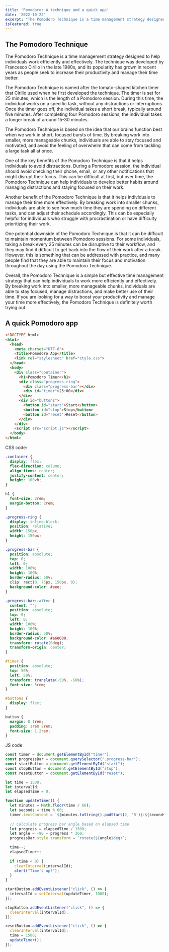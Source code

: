 ```yaml
---
title: 'Pomodoro: A technique and a quick app'
date: '2022-10-22'
excerpt: "The Pomodoro Technique is a time management strategy designed to help individuals work efficiently and effectively." 
isFeatured: true
---
```

## The Pomodoro Technique

The Pomodoro Technique is a time management strategy designed to help individuals work efficiently and effectively. The technique was developed by Francesco Cirillo in the late 1980s, and its popularity has grown in recent years as people seek to increase their productivity and manage their time better.

The Pomodoro Technique is named after the tomato-shaped kitchen timer that Cirillo used when he first developed the technique. The timer is set for 25 minutes, which is the length of a Pomodoro session. During this time, the individual works on a specific task, without any distractions or interruptions. Once the timer goes off, the individual takes a short break, typically around five minutes. After completing four Pomodoro sessions, the individual takes a longer break of around 15-30 minutes.

The Pomodoro Technique is based on the idea that our brains function best when we work in short, focused bursts of time. By breaking work into smaller, more manageable chunks, individuals are able to stay focused and motivated, and avoid the feeling of overwhelm that can come from tackling a large task all at once.

One of the key benefits of the Pomodoro Technique is that it helps individuals to avoid distractions. During a Pomodoro session, the individual should avoid checking their phone, email, or any other notifications that might disrupt their focus. This can be difficult at first, but over time, the Pomodoro Technique can help individuals to develop better habits around managing distractions and staying focused on their work.

Another benefit of the Pomodoro Technique is that it helps individuals to manage their time more effectively. By breaking work into smaller chunks, individuals are able to see how much time they are spending on different tasks, and can adjust their schedule accordingly. This can be especially helpful for individuals who struggle with procrastination or have difficulty prioritizing their work.

One potential downside of the Pomodoro Technique is that it can be difficult to maintain momentum between Pomodoro sessions. For some individuals, taking a break every 25 minutes can be disruptive to their workflow, and they may find it difficult to get back into the flow of their work after a break. However, this is something that can be addressed with practice, and many people find that they are able to maintain their focus and motivation throughout the day using the Pomodoro Technique.

Overall, the Pomodoro Technique is a simple but effective time management strategy that can help individuals to work more efficiently and effectively. By breaking work into smaller, more manageable chunks, individuals are able to stay focused, manage distractions, and make better use of their time. If you are looking for a way to boost your productivity and manage your time more effectively, the Pomodoro Technique is definitely worth trying out.

## A quick Pomodoro app 

```html
<!DOCTYPE html>
<html>
  <head>
    <meta charset="UTF-8">
    <title>Pomodoro App</title>
    <link rel="stylesheet" href="style.css">
  </head>
  <body>
    <div class="container">
      <h1>Pomodoro Timer</h1>
      <div class="progress-ring">
        <div class="progress-bar"></div>
        <div id="timer">25:00</div>
      </div>
      <div id="buttons">
        <button id="start">Start</button>
        <button id="stop">Stop</button>
        <button id="reset">Reset</button>
      </div>
    </div>
    <script src="script.js"></script>
  </body>
</html>
```

CSS code:

```css
.container {
  display: flex;
  flex-direction: column;
  align-items: center;
  justify-content: center;
  height: 100vh;
}

h1 {
  font-size: 2rem;
  margin-bottom: 2rem;
}

.progress-ring {
  display: inline-block;
  position: relative;
  width: 150px;
  height: 150px;
}

.progress-bar {
  position: absolute;
  top: 0;
  left: 0;
  width: 100%;
  height: 100%;
  border-radius: 50%;
  clip: rect(0, 75px, 150px, 0);
  background-color: #eee;
}

.progress-bar::after {
  content: "";
  position: absolute;
  top: 0;
  left: 0;
  width: 100%;
  height: 100%;
  border-radius: 50%;
  background-color: #a60000;
  transform: rotate(0deg);
  transform-origin: center;
}

#timer {
  position: absolute;
  top: 50%;
  left: 50%;
  transform: translate(-50%, -50%);
  font-size: 5rem;
}

#buttons {
  display: flex;
}

button {
  margin: 0 1rem;
  padding: 1rem 2rem;
  font-size: 1.2rem;
}
```

JS code:

```js
const timer = document.getElementById("timer");
const progressBar = document.querySelector(".progress-bar");
const startButton = document.getElementById("start");
const stopButton = document.getElementById("stop");
const resetButton = document.getElementById("reset");

let time = 1500;
let intervalId;
let elapsedTime = 0;

function updateTimer() {
  let minutes = Math.floor(time / 60);
  let seconds = time % 60;
  timer.textContent = `${minutes.toString().padStart(2, '0')}:${seconds.toString().padStart(2, '0')}`;
  
  // Calculate progress bar angle based on elapsed time
  let progress = elapsedTime / 1500;
  let angle = -90 + progress * 360;
  progressBar.style.transform = `rotate(${angle}deg)`;

  time--;
  elapsedTime++;
  
  if (time < 0) {
    clearInterval(intervalId);
    alert("Time's up!");
  }
}

startButton.addEventListener("click", () => {
  intervalId = setInterval(updateTimer, 1000);
});

stopButton.addEventListener("click", () => {
  clearInterval(intervalId);
});

resetButton.addEventListener("click", () => {
  clearInterval(intervalId);
  time = 1500;
  updateTimer();
});
```
